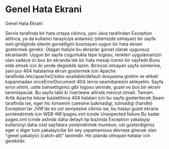 # Genel Hata Ekrani


Genel Hata Ekrani



Servis tarafinda bir hata ortaya cikinca, yani Java tarafindan Exception atilinca, ya da kullanici tarayiciya anlamsiz (sitemizde olmayan) bir sayfa ismi girdiginde sitenin gorselligini bozmayan uygun bir hata ekrani gostermek gerekir. Olagan haliyle bu ekranlar gorsel olarak uygunsuz ekranlardir. Uygun bir sayfa cogunlukla tepe logosu, renkleri uygulamanizin olan sadece ici bos bir ekranda tek bir hata mesaji iceren bir sayfadir.Bunu elde etmek icin iki yerde degisiklik lazim. Birincisi olmayan sayfa isimlerine, yani pur 404 hatalarina ekran gostermek icin Apache tarafinda./etc/apache2/sites-available/default dosyasina girelim ve <VirtualHost> etiketi kapanmadan onceErrorDocument 404 /error.seamibaresini ekleyelim. Sayfa error.xhtml, ustte bahsettigimiz gibi logosu yerinde, guzel ve bos bir ekrani tanimlayacak. Bu sayfa tabii ki /var/www altinda mevcut olmali. Tamam. Artik Apache tekrar baslatilinca 404 hatalari icin bu sayfa gosterilecek.Seam tarafinda ise, eger hic kimsenin caresine bakmadigi, tutmadigi (handle) Exception'lar JVM'de en ust seviyesine cikmis ise, bu hatayi guzel ekrana yonlendirmek icin WEB-INF/pages.xml icinde  <exception>  <end-conversation/>  <redirect view-id="/error.xhtml">    <message>Unexpected failure</message>  </redirect></exception>Bu kadar. pages.xml icinde aslinda daha detayli tip bazinda Exception yakalayip kullaniciyi daha ozel sayfalara yonlendirmek mumkun; ust gosterdigimiz eger o diger tum yakalayicilar bir sey yapamamissa devreye girecek olan "genel yakaliyici (catch-all)" tanimidir. Hic planda olmayan hatalar icin gereklidir.




